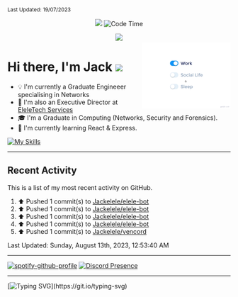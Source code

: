 <sub>Last Updated: 19/07/2023</sub>
<p align='center'><img src="https://hits.seeyoufarm.com/api/count/incr/badge.svg?url=https%3A%2F%2Fgithub.com%2FJackelele&count_bg=%2379C83D&title_bg=%23555555&icon=wistia.svg&icon_color=%23E7E7E7&title=hits&edge_flat=false"/> <img href="https://" alt="Code Time" src="https://img.shields.io/endpoint?style=flat&url=https%3A%2F%2Fapi.codetime.dev%2Fshield%3Fid%3D19044%26project%3D%26in%3D0">
</p>

<div align="center">
  <img src="https://readme-typing-svg.herokuapp.com?center=true&lines=I+am+Jackelele;Welcome+to+my+profile!">
</div>

<img src="./assets/life_balance.gif" alt="side Image" align="right" width="200" height="auto" />

<h1>Hi there, I'm Jack <img src="https://emojis.slackmojis.com/emojis/images/1579216111/7550/pikachu_wave.gif?1579216111" width="30"/></h1>

- 💡 I'm currently a Graduate Engineeer specialising in Networks
- 📡 I'm also an Executive Director at [EleleTech Services](https://eleletech.services)
- 🎓 I'm a Graduate in Computing (Networks, Security and Forensics).
- 🌱 I'm currently learning React & Express.


[![My Skills](https://skillicons.dev/icons?i=css,html,js,php,react)](https://elele.team)

<hr>

## Recent Activity

This is a list of my most recent activity on GitHub.

<!--RECENT_ACTIVITY:start-->
1. ⬆️ Pushed 1 commit(s) to [Jackelele/elele-bot](https://github.com/Jackelele/elele-bot)<br>
2. ⬆️ Pushed 1 commit(s) to [Jackelele/elele-bot](https://github.com/Jackelele/elele-bot)<br>
3. ⬆️ Pushed 1 commit(s) to [Jackelele/elele-bot](https://github.com/Jackelele/elele-bot)<br>
4. ⬆️ Pushed 1 commit(s) to [Jackelele/elele-bot](https://github.com/Jackelele/elele-bot)<br>
5. ⬆️ Pushed 1 commit(s) to [Jackelele/vencord](https://github.com/Jackelele/vencord)<br>
<!--RECENT_ACTIVITY:end-->

<!--RECENT_ACTIVITY:last_update-->
Last Updated: Sunday, August 13th, 2023, 12:53:40 AM
<!--RECENT_ACTIVITY:last_update_end-->

<hr>

[![spotify-github-profile](https://spotify-github-profile.vercel.app/api/view?uid=11120813525&cover_image=true&theme=default&show_offline=false&background_color=121212&interchange=false&bar_color=53b14f&bar_color_cover=false)](https://spotify-github-profile.vercel.app/api/view?uid=11120813525&redirect=true)  [![Discord Presence](https://lanyard-profile-readme.vercel.app/api/377175513372033024)](https://discord.com/users/377175513372033024)

<hr>

[![Typing SVG](https://readme-typing-svg.demolab.com?font=Fira+Code&pause=1000&width=435&lines=Thank+you+for+visiting!)](https://git.io/typing-svg)
